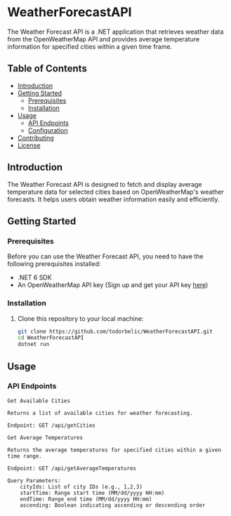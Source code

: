 # WeatherForecastAPI

The Weather Forecast API is a .NET application that retrieves weather data from the OpenWeatherMap API and provides average temperature information for specified cities within a given time frame.

## Table of Contents

- [Introduction](#introduction)
- [Getting Started](#getting-started)
  - [Prerequisites](#prerequisites)
  - [Installation](#installation)
- [Usage](#usage)
  - [API Endpoints](#api-endpoints)
  - [Configuration](#configuration)
- [Contributing](#contributing)
- [License](#license)

## Introduction

The Weather Forecast API is designed to fetch and display average temperature data for selected cities based on OpenWeatherMap's weather forecasts. It helps users obtain weather information easily and efficiently.

## Getting Started

### Prerequisites

Before you can use the Weather Forecast API, you need to have the following prerequisites installed:

- .NET 6 SDK
- An OpenWeatherMap API key (Sign up and get your API key [here](https://openweathermap.org/api))

### Installation

1. Clone this repository to your local machine:

   ```bash
   git clone https://github.com/todorbelic/WeatherForecastAPI.git
   cd WeatherForecastAPI
   dotnet run

## Usage

### API Endpoints

    Get Available Cities

    Returns a list of available cities for weather forecasting.

    Endpoint: GET /api/getCities

    Get Average Temperatures

    Returns the average temperatures for specified cities within a given time range.

    Endpoint: GET /api/getAverageTemperatures

    Query Parameters:
        cityIds: List of city IDs (e.g., 1,2,3)
        startTime: Range start time (MM/dd/yyyy HH:mm)
        endTime: Range end time (MM/dd/yyyy HH:mm)
        ascending: Boolean indicating ascending or descending order
